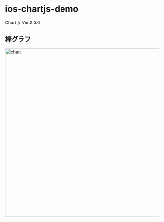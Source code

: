# ios-chartjs-demo
Chart.js Ver.2.5.0

## 棒グラフ
<img width="550" alt="chart" src="https://cloud.githubusercontent.com/assets/9479568/23336121/7cb37800-fc09-11e6-85e8-23fb6329a8c6.png">
